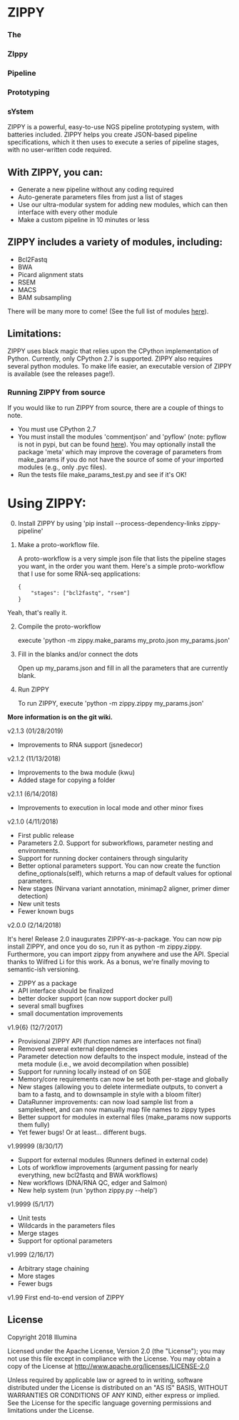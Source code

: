 # ZIPPY
### The
### ZIppy
### Pipeline
### Prototyping
### sYstem

ZIPPY is a powerful, easy-to-use NGS pipeline prototyping system, with batteries included.  ZIPPY helps you create JSON-based pipeline specifications, which it then uses to execute a series of pipeline stages, with no user-written code required.

## With ZIPPY, you can:
- Generate a new pipeline without any coding required
- Auto-generate parameters files from just a list of stages
- Use our ultra-modular system for adding new modules, which can then interface with every other module 
- Make a custom pipeline in 10 minutes or less

## ZIPPY includes a variety of modules, including:
- Bcl2Fastq
- BWA
- Picard alignment stats
- RSEM
- MACS
- BAM subsampling

There will be many more to come!  (See the full list of modules [here](https://github.com/Illumina/zippy/wiki/Zippy-modules)).

## Limitations:
ZIPPY uses black magic that relies upon the CPython implementation of Python.  Currently, only CPython 2.7 is supported.  ZIPPY also requires several python modules.  To make life easier, an executable version of ZIPPY is available (see the releases page!).

### Running ZIPPY from source
If you would like to run ZIPPY from source, there are a couple of things to note.
- You must use CPython 2.7
- You must install the modules 'commentjson' and 'pyflow' (note: pyflow is not in pypi, but can be found [here](https://github.com/Illumina/pyflow)).  You may optionally install the package 'meta' which may improve the coverage of parameters from make_params if you do not have the source of some of your imported modules (e.g., only .pyc files).
- Run the tests file make_params_test.py and see if it's OK!

# Using ZIPPY:
0. Install ZIPPY by using 'pip install --process-dependency-links zippy-pipeline'

1. Make a proto-workflow file.

    A proto-workflow is a very simple json file that lists the pipeline stages you want, in the order you want them.  Here's a simple proto-workflow that I use for some RNA-seq applications:
    ```
    {
        "stages": ["bcl2fastq", "rsem"]
    }
    ```
Yeah, that's really it.

2. Compile the proto-workflow

    execute 'python -m zippy.make_params my_proto.json my_params.json'

3. Fill in the blanks and/or connect the dots

    Open up my_params.json and fill in all the parameters that are currently blank.

4. Run ZIPPY

    To run ZIPPY, execute 'python -m zippy.zippy my_params.json'


**More information is on the git wiki.**

v2.1.3 (01/28/2019)
- Improvements to RNA support (jsnedecor)

v2.1.2 (11/13/2018)
- Improvements to the bwa module (kwu)
- Added stage for copying a folder

v2.1.1 (6/14/2018)
- Improvements to execution in local mode and other minor fixes

v2.1.0 (4/11/2018)
- First public release
- Parameters 2.0.  Support for subworkflows, parameter nesting and environments.
- Support for running docker containers through singularity
- Better optional parameters support.  You can now create the function define_optionals(self), which returns a map of default values for optional parameters.
- New stages (Nirvana variant annotation, minimap2 aligner, primer dimer detection)
- New unit tests
- Fewer known bugs

v2.0.0 (2/14/2018)

It's here!  Release 2.0 inaugurates ZIPPY-as-a-package.  You can now pip install ZIPPY, and once you do so, run it as python -m zippy.zippy.  Furthermore, you can import zippy from anywhere and use the API.  Special thanks to Wilfred Li for this work.  As a bonus, we're finally moving to semantic-ish versioning.

- ZIPPY as a package
- API interface should be finalized
- better docker support (can now support docker pull)
- several small bugfixes
- small documentation improvements

v1.9{6} (12/7/2017)
- Provisional ZIPPY API (function names are interfaces not final)
- Removed several external dependencies
- Parameter detection now defaults to the inspect module, instead of the meta module (i.e., we avoid decompilation when possible)
- Support for running locally instead of on SGE
- Memory/core requirements can now be set both per-stage and globally
- New stages (allowing you to delete intermediate outputs, to convert a bam to a fastq, and to downsample in style with a bloom filter)
- DataRunner improvements: can now load sample list from a samplesheet, and can now manually map file names to zippy types
- Better support for modules in external files (make_params now supports them fully)
- Yet fewer bugs!  Or at least... different bugs.

v1.99999 (8/30/17)
- Support for external modules (Runners defined in external code)
- Lots of workflow improvements (argument passing for nearly everything, new bcl2fastq and BWA workflows)
- New workflows (DNA/RNA QC, edger and Salmon)
- New help system (run 'python zippy.py --help')

v1.9999 (5/1/17)
- Unit tests
- Wildcards in the parameters files
- Merge stages
- Support for optional parameters

v1.999 (2/16/17)
- Arbitrary stage chaining
- More stages
- Fewer bugs

v1.99
First end-to-end version of ZIPPY

## License
Copyright 2018 Illumina

Licensed under the Apache License, Version 2.0 (the "License"); you may not use this file except in compliance with the License. You may obtain a copy of the License at http://www.apache.org/licenses/LICENSE-2.0

Unless required by applicable law or agreed to in writing, software distributed under the License is distributed on an "AS IS" BASIS, WITHOUT WARRANTIES OR CONDITIONS OF ANY KIND, either express or implied. See the License for the specific language governing permissions and limitations under the License.
